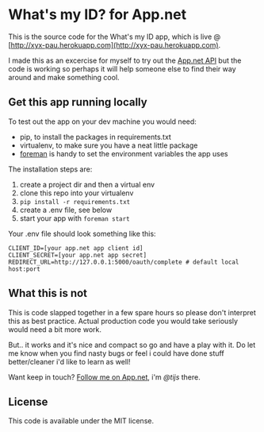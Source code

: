 # What's my ID? for App.net

This is the source code for the What's my ID app, which is live @ 
[http://xyx-pau.herokuapp.com](http://xyx-pau.herokuapp.com).

I made this as an excercise for myself to try out the 
[App.net API](https://github.com/appdotnet/api-spec) but the code is working
so perhaps it will help someone else to find their way around and make something cool.

## Get this app running locally

To test out the app on your dev machine you would need:

 * pip, to install the packages in requirements.txt
 * virtualenv, to make sure you have a neat little package
 * [foreman](https://devcenter.heroku.com/articles/config-vars#local-setup) is
  handy to set the environment variables the app uses
   
The installation steps are:

 1. create a project dir and then a virtual env
 2. clone this repo into your virtualenv
 3. `pip install -r requirements.txt`
 4. create a .env file, see below
 5. start your app with `foreman start`

Your .env file should look something like this:

    CLIENT_ID=[your app.net app client id]
    CLIENT_SECRET=[your app.net app secret]
    REDIRECT_URL=http://127.0.0.1:5000/oauth/complete # default local host:port

## What this is not

This is code slapped together in a few spare hours so please don't interpret 
this as best practice. Actual production code you would take seriously would
need a bit more work.

But.. it works and it's nice and compact so go and have a play with it. Do
let me know when you find nasty bugs or feel i could have done stuff better/cleaner
i'd like to learn as well!

Want keep in touch? [Follow me on App.net](http://alpha.app.net/tijs), i'm _@tijs_ there.

## License

This code is available under the MIT license.